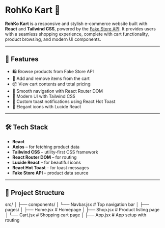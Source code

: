 # RohKo Kart 🛒

**RohKo Kart** is a responsive and stylish e-commerce website built with **React** and **Tailwind CSS**, powered by the [Fake Store API](https://fakestoreapi.com/). It provides users with a seamless shopping experience, complete with cart functionality, product browsing, and modern UI components.

---

## 🚀 Features

- 🛍️ Browse products from Fake Store API
- 🧺 Add and remove items from the cart
- 📦 View cart contents and total pricing
- 🔄 Smooth navigation with React Router DOM
- 🎨 Modern UI with Tailwind CSS
- 🔔 Custom toast notifications using React Hot Toast
- 💠 Elegant icons with Lucide React

---

## 🛠️ Tech Stack

- **React**
- **Axios** – for fetching product data
- **Tailwind CSS** – utility-first CSS framework
- **React Router DOM** – for routing
- **Lucide React** – for beautiful icons
- **React Hot Toast** – for toast messages
- **Fake Store API** – product data source

---

## 📁 Project Structure
src/
│
├── components/
│ └── Navbar.jsx # Top navigation bar
│
├── pages/
│ ├── Home.jsx # Homepage
│ ├── Shop.jsx # Product listing page
│ └── Cart.jsx # Shopping cart page
│
├── App.jsx # App setup with routing
